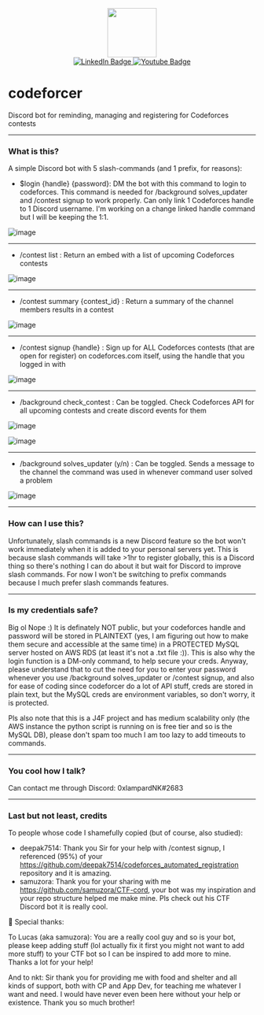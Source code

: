 <div id="header" align="center">
  <img src="https://bit.ly/cf-logo-dis" width="100"/>
</div>

<div id="badges" align="center">
  <a href="https://discord.gg/AThCD7EV">
    <img src="https://img.shields.io/badge/Discord-blue?style=for-the-badge&logo=discord&logoColor=white" alt="LinkedIn Badge"/>
  </a>
  <a href="mailto:nguyenkhackhanhlam@gmail.com">
    <img src="https://img.shields.io/badge/Gmail-red?style=for-the-badge&logo=gmail&logoColor=white" alt="Youtube Badge"/>
  </a>
</div>

<div id="counters" align="center">
  <img src="https://komarev.com/ghpvc/?username=lampardnk&style=flat-square&color=blue" alt=""/>
</div>

# codeforcer
Discord bot for reminding, managing and registering for Codeforces contests

---

### What is this?
A simple Discord bot with 5 slash-commands (and 1 prefix, for reasons):

- $login {handle} {password}: DM the bot with this command to login to codeforces. This command is needed for /background solves_updater and /contest signup to work properly. Can only link 1 Codeforces handle to 1 Discord username. I'm working on a change linked handle command but I will be keeping the 1:1.  

![image](https://user-images.githubusercontent.com/28803484/162221947-f5f55b32-42d0-421e-90b3-8436377b2c62.png)

---

- /contest list : Return an embed with a list of upcoming Codeforces contests

![image](https://user-images.githubusercontent.com/28803484/162218062-3f7e3a97-9180-4e46-b3d9-a31b5706cefe.png)

---

- /contest summary {contest_id} : Return a summary of the channel members results in a contest

![image](https://user-images.githubusercontent.com/28803484/162221232-7e51d143-88c2-4c09-8385-b90c0f52ceda.png)

---

- /contest signup {handle} : Sign up for ALL Codeforces contests (that are open for register) on codeforces.com itself, using the handle that you logged in with

![image](https://user-images.githubusercontent.com/28803484/162227382-ec11603a-c2dd-41ee-8ede-8f1eb5bf236f.png)

---

- /background check_contest : Can be toggled. Check Codeforces API for all upcoming contests and create discord events for them

![image](https://user-images.githubusercontent.com/28803484/162219000-9320e9da-984d-4352-ad12-83fd4b577a41.png)

![image](https://user-images.githubusercontent.com/28803484/162219083-678da69c-eef4-4712-8b8f-c87ac09386ce.png)

---

- /background solves_updater (y/n) : Can be toggled. Sends a message to the channel the command was used in whenever command user solved a problem 

![image](https://user-images.githubusercontent.com/28803484/162220750-3c217706-815f-44b5-810f-f2008389d8f4.png)

---

### How can I use this?
Unfortunately, slash commands is a new Discord feature so the bot won't work immediately when it is added to your personal servers yet. This is because slash commands will take >1hr to register globally, this is a Discord thing so there's nothing I can do about it but wait for Discord to improve slash commands. For now I won't be switching to prefix commands because I much prefer slash commands features.

--- 

### Is my credentials safe?
Big ol Nope :) It is definately NOT public, but your codeforces handle and password will be stored in PLAINTEXT (yes, I am figuring out how to make them secure and accessible at the same time) in a PROTECTED MySQL server hosted on AWS RDS (at least it's not a .txt file :)). This is also why the login function is a DM-only command, to help secure your creds.
Anyway, please understand that to cut the need for you to enter your password whenever you use /background solves_updater or /contest signup, and also for ease of coding since codeforcer do a lot of API stuff, creds are stored in plain text, but the MySQL creds are environment variables, so don't worry, it is protected. 

Pls also note that this is a J4F project and has medium scalability only (the AWS instance the python script is running on is free tier and so is the MySQL DB), please don't spam too much I am too lazy to add timeouts to commands.

---

### You cool how I talk? 
Can contact me through Discord: 0xlampardNK#2683

---

### Last but not least, credits

To people whose code I shamefully copied (but of course, also studied):
- deepak7514: Thank you Sir for your help with /contest signup, I referenced (95%) of your https://github.com/deepak7514/codeforces_automated_registration repository and it is amazing.
- samuzora: Thank you for your sharing with me https://github.com/samuzora/CTF-cord, your bot was my inspiration and your repo structure helped me make mine. Pls check out his CTF Discord bot it is really cool.

:sparkling_heart: Special thanks:

To Lucas (aka samuzora): You are a really cool guy and so is your bot, please keep adding stuff (lol actually fix it first you might not want to add more stuff) to your CTF bot so I can be inspired to add more to mine. Thanks a lot for your help!

And to nkt: Sir thank you for providing me with food and shelter and all kinds of support, both with CP and App Dev, for teaching me whatever I want and need. I would have never even been here without your help or existence. Thank you so much brother!  
